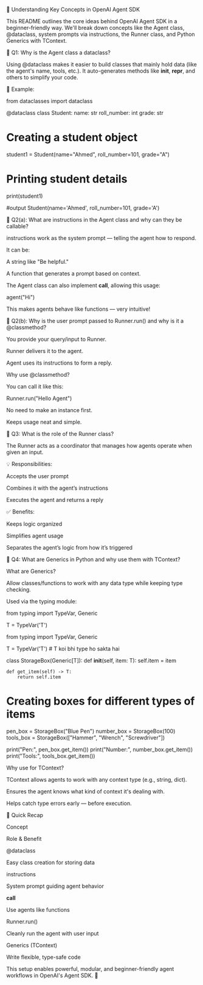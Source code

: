 
🤖 Understanding Key Concepts in OpenAI Agent SDK

This README outlines the core ideas behind OpenAI Agent SDK in a beginner-friendly way. We'll break down concepts like the Agent class, @dataclass, system prompts via instructions, the Runner class, and Python Generics with TContext.

📘 Q1: Why is the Agent class a dataclass?

Using @dataclass makes it easier to build classes that mainly hold data (like the agent's name, tools, etc.). It auto-generates methods like __init__, __repr__, and others to simplify your code.

🧪 Example:

from dataclasses import dataclass

@dataclass
class Student:
    name: str
    roll_number: int
    grade: str

# Creating a student object
student1 = Student(name="Ahmed", roll_number=101, grade="A")

# Printing student details
print(student1)

#output  Student(name='Ahmed', roll_number=101, grade='A')

📘 Q2(a): What are instructions in the Agent class and why can they be callable?

instructions work as the system prompt — telling the agent how to respond.

It can be:

A string like "Be helpful."

A function that generates a prompt based on context.

The Agent class can also implement __call__, allowing this usage:

agent("Hi")

This makes agents behave like functions — very intuitive!

📘 Q2(b): Why is the user prompt passed to Runner.run() and why is it a @classmethod?

You provide your query/input to Runner.

Runner delivers it to the agent.

Agent uses its instructions to form a reply.

Why use @classmethod?

You can call it like this:

Runner.run("Hello Agent")

No need to make an instance first.

Keeps usage neat and simple.

📘 Q3: What is the role of the Runner class?

The Runner acts as a coordinator that manages how agents operate when given an input.

💡 Responsibilities:

Accepts the user prompt

Combines it with the agent’s instructions

Executes the agent and returns a reply

✅ Benefits:

Keeps logic organized

Simplifies agent usage

Separates the agent’s logic from how it’s triggered

📘 Q4: What are Generics in Python and why use them with TContext?

What are Generics?

Allow classes/functions to work with any data type while keeping type checking.

Used via the typing module:

from typing import TypeVar, Generic

T = TypeVar('T')

from typing import TypeVar, Generic

T = TypeVar('T')  # T koi bhi type ho sakta hai

class StorageBox(Generic[T]):
    def __init__(self, item: T):
        self.item = item

    def get_item(self) -> T:
        return self.item

# Creating boxes for different types of items
pen_box = StorageBox("Blue Pen")
number_box = StorageBox(100)
tools_box = StorageBox(["Hammer", "Wrench", "Screwdriver"])

print("Pen:", pen_box.get_item())
print("Number:", number_box.get_item())
print("Tools:", tools_box.get_item())


Why use for TContext?

TContext allows agents to work with any context type (e.g., string, dict).

Ensures the agent knows what kind of context it's dealing with.

Helps catch type errors early — before execution.

🏁 Quick Recap

Concept

Role & Benefit

@dataclass

Easy class creation for storing data

instructions

System prompt guiding agent behavior

__call__

Use agents like functions

Runner.run()

Cleanly run the agent with user input

Generics (TContext)

Write flexible, type-safe code

This setup enables powerful, modular, and beginner-friendly agent workflows in OpenAI's Agent SDK. 🚀

